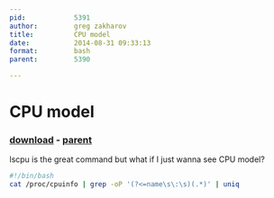 ```yaml
---
pid:            5391
author:         greg zakharov
title:          CPU model
date:           2014-08-31 09:33:13
format:         bash
parent:         5390

---
```


# CPU model

### [download](//scripts/5391.sh) - [parent](//scripts/5390.md)

lscpu is the great command but what if I just wanna see CPU model?

```bash
#!/bin/bash
cat /proc/cpuinfo | grep -oP '(?<=name\s\:\s)(.*)' | uniq
```
